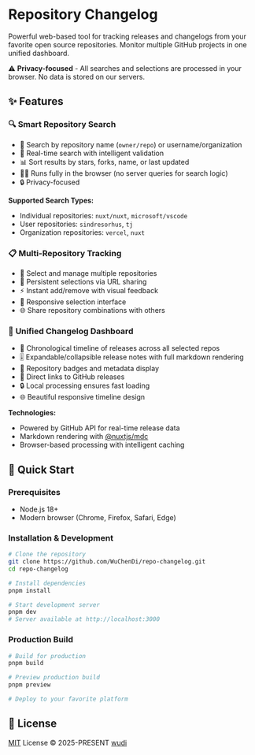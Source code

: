 # Repository Changelog

Powerful web-based tool for tracking releases and changelogs from your favorite open source repositories. Monitor multiple GitHub projects in one unified dashboard.

⚠️ **Privacy-focused** - All searches and selections are processed in your browser. No data is stored on our servers.

## ✨ Features

### 🔍 **Smart Repository Search**
- 🎯 Search by repository name (`owner/repo`) or username/organization
- 🚀 Real-time search with intelligent validation
- 📊 Sort results by stars, forks, name, or last updated
- 🏃‍♂️ Runs fully in the browser (no server queries for search logic)
- 🔒 Privacy-focused

**Supported Search Types:**
- Individual repositories: `nuxt/nuxt`, `microsoft/vscode`
- User repositories: `sindresorhus`, `tj`
- Organization repositories: `vercel`, `nuxt`

### 📋 **Multi-Repository Tracking** 
- 🎨 Select and manage multiple repositories
- 💾 Persistent selections via URL sharing
- ⚡ Instant add/remove with visual feedback
- 📱 Responsive selection interface
- 🌐 Share repository combinations with others

### 📰 **Unified Changelog Dashboard**
- 🚀 Chronological timeline of releases across all selected repos
- 🎚️ Expandable/collapsible release notes with full markdown rendering
- 📏 Repository badges and metadata display
- 💾 Direct links to GitHub releases
- 🔒 Local processing ensures fast loading
- 🌐 Beautiful responsive timeline design

**Technologies:**
- Powered by GitHub API for real-time release data
- Markdown rendering with [@nuxtjs/mdc](https://content.nuxt.com/blog/mdc-syntax)
- Browser-based processing with intelligent caching

## 🚀 Quick Start

### Prerequisites
- Node.js 18+
- Modern browser (Chrome, Firefox, Safari, Edge)

### Installation & Development

```bash
# Clone the repository
git clone https://github.com/WuChenDi/repo-changelog.git
cd repo-changelog

# Install dependencies
pnpm install

# Start development server
pnpm dev
# Server available at http://localhost:3000
```

### Production Build

```bash
# Build for production
pnpm build

# Preview production build
pnpm preview

# Deploy to your favorite platform
```

## 📜 License

[MIT](./LICENSE) License &copy; 2025-PRESENT [wudi](https://github.com/WuChenDi)
